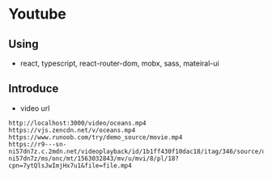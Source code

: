 # Youtube

## Using
* react, typescript, react-router-dom, mobx, sass, mateiral-ui

## Introduce
* video url
```
http://localhost:3000/video/oceans.mp4
https://vjs.zencdn.net/v/oceans.mp4
https://www.runoob.com/try/demo_source/movie.mp4
https://r9---sn-ni57dn7z.c.2mdn.net/videoplayback/id/1b1ff430f10dac18/itag/346/source/doubleclick_dmm/ctier/L/acao/yes/ip/0.0.0.0/ipbits/0/expire/3705611993/sparams/acao,ctier,expire,id,ip,ipbits,itag,mip,mm,mn,ms,mv,mvi,pl,source/signature/09EF92EF0E88FB974D6A2A82DA1C263C452146E4.7002F3060F04FE4E740142E1A21A765B668848C0/key/cms1/cms_redirect/yes/mip/118.31.4.6/mm/42/mn/sn-ni57dn7z/ms/onc/mt/1563032843/mv/u/mvi/8/pl/18?cpn=7ytQlsJwImjHx7u1&file=file.mp4
```
